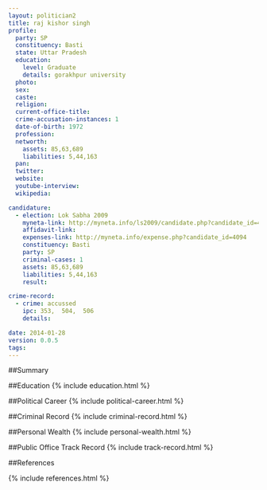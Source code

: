 ```yaml
---
layout: politician2
title: raj kishor singh
profile: 
  party: SP
  constituency: Basti
  state: Uttar Pradesh
  education: 
    level: Graduate
    details: gorakhpur university
  photo: 
  sex: 
  caste: 
  religion: 
  current-office-title: 
  crime-accusation-instances: 1
  date-of-birth: 1972
  profession: 
  networth: 
    assets: 85,63,689
    liabilities: 5,44,163
  pan: 
  twitter: 
  website: 
  youtube-interview: 
  wikipedia: 

candidature: 
  - election: Lok Sabha 2009
    myneta-link: http://myneta.info/ls2009/candidate.php?candidate_id=4094
    affidavit-link: 
    expenses-link: http://myneta.info/expense.php?candidate_id=4094
    constituency: Basti 
    party: SP
    criminal-cases: 1
    assets: 85,63,689
    liabilities: 5,44,163
    result:  

crime-record: 
  - crime: accussed
    ipc: 353,  504,  506
    details:  

date: 2014-01-28
version: 0.0.5
tags: 
---
```

##Summary


##Education
{% include education.html %}


##Political Career
{% include political-career.html %}


##Criminal Record
{% include criminal-record.html %}


##Personal Wealth
{% include personal-wealth.html %}


##Public Office Track Record
{% include track-record.html %}


##References


{% include references.html %}
